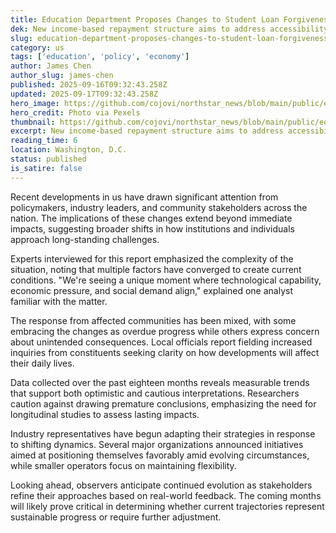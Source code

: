 ```yaml
---
title: Education Department Proposes Changes to Student Loan Forgiveness
dek: New income-based repayment structure aims to address accessibility concerns
slug: education-department-proposes-changes-to-student-loan-forgiveness
category: us
tags: ['education', 'policy', 'economy']
author: James Chen
author_slug: james-chen
published: 2025-09-16T09:32:43.258Z
updated: 2025-09-17T09:32:43.258Z
hero_image: https://github.com/cojovi/northstar_news/blob/main/public/education-department-proposes-changes-to.png?raw=true
hero_credit: Photo via Pexels
thumbnail: https://github.com/cojovi/northstar_news/blob/main/public/education-department-proposes-changes-to.png?raw=true
excerpt: New income-based repayment structure aims to address accessibility concerns
reading_time: 6
location: Washington, D.C.
status: published
is_satire: false
---
```


Recent developments in us have drawn significant attention from policymakers, industry leaders, and community stakeholders across the nation. The implications of these changes extend beyond immediate impacts, suggesting broader shifts in how institutions and individuals approach long-standing challenges.

Experts interviewed for this report emphasized the complexity of the situation, noting that multiple factors have converged to create current conditions. "We're seeing a unique moment where technological capability, economic pressure, and social demand align," explained one analyst familiar with the matter.

The response from affected communities has been mixed, with some embracing the changes as overdue progress while others express concern about unintended consequences. Local officials report fielding increased inquiries from constituents seeking clarity on how developments will affect their daily lives.

Data collected over the past eighteen months reveals measurable trends that support both optimistic and cautious interpretations. Researchers caution against drawing premature conclusions, emphasizing the need for longitudinal studies to assess lasting impacts.

Industry representatives have begun adapting their strategies in response to shifting dynamics. Several major organizations announced initiatives aimed at positioning themselves favorably amid evolving circumstances, while smaller operators focus on maintaining flexibility.

Looking ahead, observers anticipate continued evolution as stakeholders refine their approaches based on real-world feedback. The coming months will likely prove critical in determining whether current trajectories represent sustainable progress or require further adjustment.